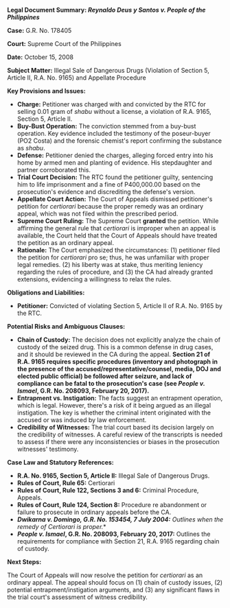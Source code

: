**Legal Document Summary: *Reynaldo Deus y Santos v. People of the Philippines***

**Case:** G.R. No. 178405

**Court:** Supreme Court of the Philippines

**Date:** October 15, 2008

**Subject Matter:** Illegal Sale of Dangerous Drugs (Violation of Section 5, Article II, R.A. No. 9165) and Appellate Procedure

**Key Provisions and Issues:**

*   **Charge:** Petitioner was charged with and convicted by the RTC for selling 0.01 gram of *shabu* without a license, a violation of R.A. 9165, Section 5, Article II.
*   **Buy-Bust Operation:** The conviction stemmed from a buy-bust operation. Key evidence included the testimony of the poseur-buyer (PO2 Costa) and the forensic chemist's report confirming the substance as *shabu*.
*   **Defense:** Petitioner denied the charges, alleging forced entry into his home by armed men and planting of evidence. His stepdaughter and partner corroborated this.
*   **Trial Court Decision:** The RTC found the petitioner guilty, sentencing him to life imprisonment and a fine of P400,000.00 based on the prosecution's evidence and discrediting the defense's version.
*   **Appellate Court Action:** The Court of Appeals dismissed petitioner's petition for *certiorari* because the proper remedy was an ordinary appeal, which was not filed within the prescribed period.
*   **Supreme Court Ruling:** The Supreme Court **granted** the petition. While affirming the general rule that *certiorari* is improper when an appeal is available, the Court held that the Court of Appeals should have treated the petition as an ordinary appeal.
*   **Rationale:** The Court emphasized the circumstances: (1) petitioner filed the petition for *certiorari* pro se; thus, he was unfamiliar with proper legal remedies. (2) his liberty was at stake, thus meriting leniency regarding the rules of procedure, and (3) the CA had already granted extensions, evidencing a willingness to relax the rules.

**Obligations and Liabilities:**

*   **Petitioner:** Convicted of violating Section 5, Article II of R.A. No. 9165 by the RTC.

**Potential Risks and Ambiguous Clauses:**

*   **Chain of Custody:** The decision does not explicitly analyze the chain of custody of the seized drug. This is a common defense in drug cases, and it should be reviewed in the CA during the appeal. **Section 21 of R.A. 9165 requires specific procedures (inventory and photograph in the presence of the accused/representative/counsel, media, DOJ and elected public official) be followed after seizure, and lack of compliance can be fatal to the prosecution's case (see *People v. Ismael*, G.R. No. 208093, February 20, 2017).**
*   **Entrapment vs. Instigation:** The facts suggest an entrapment operation, which is legal. However, there's a risk of it being argued as an illegal instigation. The key is whether the criminal intent originated with the accused or was induced by law enforcement.
*   **Credibility of Witnesses:** The trial court based its decision largely on the credibility of witnesses. A careful review of the transcripts is needed to assess if there were any inconsistencies or biases in the prosecution witnesses' testimony.

**Case Law and Statutory References:**

*   **R.A. No. 9165, Section 5, Article II:** Illegal Sale of Dangerous Drugs.
*   **Rules of Court, Rule 65:** Certiorari
*   **Rules of Court, Rule 122, Sections 3 and 6:** Criminal Procedure, Appeals.
*   **Rules of Court, Rule 124, Section 8:** Procedure re abandonment or failure to prosecute in ordinary appeals before the CA.
*    ***Dwikarna v. Domingo, G.R. No. 153454, 7 July 2004:** Outlines when the remedy of Certiorari is proper.**
*   ***People v. Ismael*, G.R. No. 208093, February 20, 2017:** Outlines the requirements for compliance with Section 21, R.A. 9165 regarding chain of custody.

**Next Steps:**

The Court of Appeals will now resolve the petition for *certiorari* as an ordinary appeal. The appeal should focus on (1) chain of custody issues, (2) potential entrapment/instigation arguments, and (3) any significant flaws in the trial court's assessment of witness credibility.
